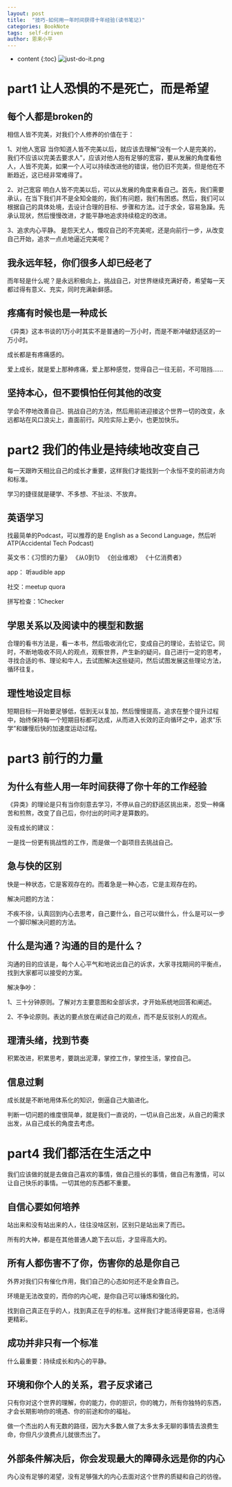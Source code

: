 ```yaml
---
layout: post
title:  "技巧-如何用一年时间获得十年经验(读书笔记)"
categories: BookNote
tags:  self-driven 
author: 恩来小平
---
```


* content
{:toc}
![just-do-it.png](https://img11.360buyimg.com/n1/jfs/t3190/202/1086767211/168075/6755534a/57c64becN733a106e.jpg)

# part1 让人恐惧的不是死亡，而是希望
## 每个人都是broken的
相信人皆不完美，对我们个人修养的价值在于：

1、对他人宽容
当你知道人皆不完美以后，就应该去理解“没有一个人是完美的，我们不应该以完美去要求人”，应该对他人抱有足够的宽容，要从发展的角度看他人，人皆不完美，如果一个人可以持续改进他的错误，他仍旧不完美，但是他在不断趋近，这已经非常难得了。



2、对己宽容
明白人皆不完美以后，可以从发展的角度来看自己。首先，我们需要承认，在当下我们并不是全知全能的，我们有问题，我们有困惑。然后，我们可以根据自己的具体处境，去设计合理的目标、步骤和方法。过于求全，容易急躁。先承认现状，然后慢慢改进，才能平静地追求持续稳定的改进。

3、追求内心平静。
是怨天尤人，慨叹自己的不完美呢，还是向前行一步，从改变自己开始，追求一点点地逼近完美呢？



## 我永远年轻，你们很多人却已经老了
而年轻是什么呢？是永远积极向上，挑战自己，对世界继续充满好奇，希望每一天都过得有意义、充实，同时充满新鲜感。

## 疼痛有时候也是一种成长

《异类》这本书谈的1万小时其实不是普通的一万小时，而是不断冲破舒适区的一万小时。

成长都是有疼痛感的。

爱上成长，就是爱上那种疼痛，爱上那种感觉，觉得自己一往无前，不可阻挡......

## 坚持本心，但不要惧怕任何其他的改变

学会不停地改善自己、挑战自己的方法，然后用前进迎接这个世界一切的改变，永远都站在风口浪尖上，直面前行。风险实际上更小，也更加快乐。


# part2 我们的伟业是持续地改变自己



每一天跟昨天相比自己的成长才重要，这样我们才能找到一个永恒不变的前进方向和标准。

学习的捷径就是硬学、不多想、不扯淡、不放弃。

## 英语学习

找最简单的Podcast，可以推荐的是  English as a Second Language，然后听ATP(Accidental Tech Podcast)

英文书：《习惯的力量》 《从0到1》 《创业维艰》 《十亿消费者》

app： 听audible app

社交：meetup  quora

拼写检查：1Checker

## 学思关系以及阅读中的模型和数据

合理的看书方法是，看一本书，然后吸收消化它，变成自己的理论，去验证它。同时，不断地吸收不同人的观点，观察世界，产生新的疑问，自己进行一定的思考，寻找合适的书、理论和牛人，去试图解决这些疑问，然后试图发展这些理论方法，循环往复。

## 理性地设定目标

短期目标一开始要足够低，低到无以复加，然后慢慢提高，追求在整个提升过程中，始终保持每一个短期目标都可达成，从而进入长效的正向循环之中，追求“乐学”和嫌慢后快的加速度运动过程。


# part3 前行的力量

## 为什么有些人用一年时间获得了你十年的工作经验

《异类》的理论是只有当你刻意去学习，不停从自己的舒适区挑出来，忍受一种痛苦和煎熬，改变了自己后，你付出的时间才是算数的。

没有成长的建议：

一是找一份更有挑战性的工作，而是做一个副项目去挑战自己。

## 急与快的区别

快是一种状态，它是客观存在的。而着急是一种心态，它是主观存在的。

解决问题的方法：

不疾不徐，认真回到内心去思考，自己要什么，自己可以做什么，什么是可以一步一个脚印解决问题的方法。

## 什么是沟通？沟通的目的是什么？

沟通的目的应该是，每个人心平气和地说出自己的诉求，大家寻找期间的平衡点，找到大家都可以接受的方案。

解决争吵：

1、三十分钟原则。了解对方主要意图和全部诉求，才开始系统地回答和阐述。

2、不争论原则。表达的要点放在阐述自己的观点，而不是反驳别人的观点。

## 理清头绪，找到节奏

积累改进，积累思考，要跳出泥潭，掌控工作，掌控生活，掌控自己。

## 信息过剩

成长就是不断地用体系化的知识，倒逼自己大脑进化。

判断一切问题的维度很简单，就是我们一直说的，一切从自己出发，从自己的需求出发，从自己成长的角度去考虑。

# part4 我们都活在生活之中

我们应该做的就是去做自己喜欢的事情，做自己擅长的事情，做自己有激情，可以让自己快乐的事情。一切其他的东西都不重要。

## 自信心要如何培养

站出来和没有站出来的人，往往没啥区别，区别只是站出来了而已。

所有的大神，都是在其他普通人跪下去以后，才显得高大的。

## 所有人都伤害不了你，伤害你的总是你自己

外界对我们只有催化作用，我们自己的心态如何还不是全靠自己。

环境是无法改变的，而你的内心呢，是你自己可以锤炼和强化的。

找到自己真正在乎的人，找到真正在乎的标准。这样我们才能活得更容易，也活得更精彩。

## 成功并非只有一个标准

什么最重要：持续成长和内心的平静。

## 环境和你个人的关系，君子反求诸己

只有你对这个世界的理解，你的能力，你的胆识，你的魄力，所有你独特的东西，才会长期影响你的境遇、你的前途和你的福祉。

做一个杰出的人有无数的路径，因为大多数人做了太多太多无聊的事情去浪费生命，你但凡少浪费点儿就很杰出了。

## 外部条件解决后，你会发现最大的障碍永远是你的内心

内心没有足够的渴望，没有足够强大的内心去面对这个世界的质疑和自己的彷徨。






